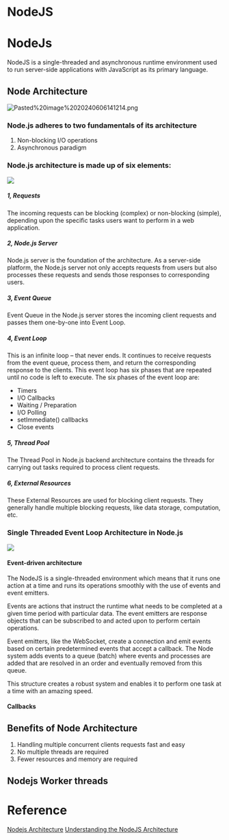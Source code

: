 # NodeJS

# NodeJs

NodeJS is a single-threaded and asynchronous runtime environment used to run server-side applications with JavaScript as its primary language.

## Node Architecture

![Pasted%20image%2020240606141214.png](https://nghongson.github.io/media/Pasted%20image%2020240606141214.png)

### Node.js adheres to two fundamentals of its architecture
1. Non-blocking I/O operations
2. Asynchronous paradigm
### Node.js architecture is made up of six elements:
![](https://nghongson.github.io/media/Pasted%20image%2020240606141808.png)
##### 1, Requests
The incoming requests can be blocking (complex) or non-blocking (simple), depending upon the specific tasks users want to perform in a web application.
##### 2, Node.js Server
Node.js server is the foundation of the architecture. As a server-side platform, the Node.js server not only accepts requests from users but also processes these requests and sends those responses to corresponding users.
##### 3, Event Queue
Event Queue in the Node.js server stores the incoming client requests and passes them one-by-one into Event Loop.
##### 4, Event Loop
This is an infinite loop – that never ends. It continues to receive requests from the event queue, process them, and return the corresponding response to the clients.
This event loop has six phases that are repeated until no code is left to execute. The six phases of the event loop are:
- Timers
- I/O Callbacks
- Waiting / Preparation
- I/O Polling
- setImmediate() callbacks
- Close events
##### 5, Thread Pool
The Thread Pool in Node.js backend architecture contains the threads for carrying out tasks required to process client requests.
##### 6, External Resources
These External Resources are used for blocking client requests. They generally handle multiple blocking requests, like data storage, computation, etc.

### Single Threaded Event Loop Architecture in Node.js
![](https://nghongson.github.io/media/Pasted%20image%2020240606143817.png)

#### Event-driven architecture

The NodeJS is a single-threaded environment which means that it runs one action at a time and runs its operations smoothly with the use of events and event emitters.

Events are actions that instruct the runtime what needs to be completed at a given time period with particular data. The event emitters are response objects that can be subscribed to and acted upon to perform certain operations.

Event emitters, like the WebSocket, create a connection and emit events based on certain predetermined events that accept a callback. The Node system adds events to a queue (batch) where events and processes are added that are resolved in an order and eventually removed from this queue.

This structure creates a robust system and enables it to perform one task at a time with an amazing speed.

#### Callbacks


## Benefits of Node Architecture

1. Handling multiple concurrent clients requests fast and easy
2. No multiple threads are required
3. Fewer resources and memory are required

## Nodejs Worker threads

# Reference

[Nodejs Architecture](https://radixweb.com/nodejs-architecture)
[Understanding the NodeJS Architecture](https://www.turing.com/kb/understanding-the-nodejs-architecture)
